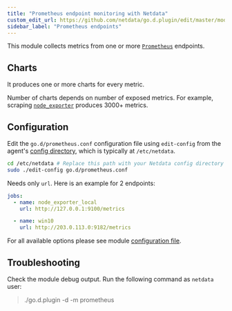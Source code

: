 ```yaml
---
title: "Prometheus endpoint monitoring with Netdata"
custom_edit_url: https://github.com/netdata/go.d.plugin/edit/master/modules/prometheus/README.md
sidebar_label: "Prometheus endpoints"
---
```




This module collects metrics from one or more [`Prometheus`](https://prometheus.io/) endpoints.

## Charts

It produces one or more charts for every metric.

Number of charts depends on number of exposed metrics.
For example, scraping [`node_exporter`](https://github.com/prometheus/node_exporter) produces 3000+ metrics.


## Configuration

Edit the `go.d/prometheus.conf` configuration file using `edit-config` from the agent's [config
directory](/guides/step-by-step/step-04#find-your-netdataconf-file), which is typically at `/etc/netdata`.

```bash
cd /etc/netdata # Replace this path with your Netdata config directory
sudo ./edit-config go.d/prometheus.conf
```
 
Needs only `url`. Here is an example for 2 endpoints:

```yaml
jobs:
  - name: node_exporter_local
    url: http://127.0.0.1:9100/metrics

  - name: win10
    url: http://203.0.113.0:9182/metrics
```

For all available options please see module [configuration file](https://github.com/netdata/go.d.plugin/blob/master/config/go.d/prometheus.conf).

## Troubleshooting

Check the module debug output. Run the following command as `netdata` user:

> ./go.d.plugin -d -m prometheus

